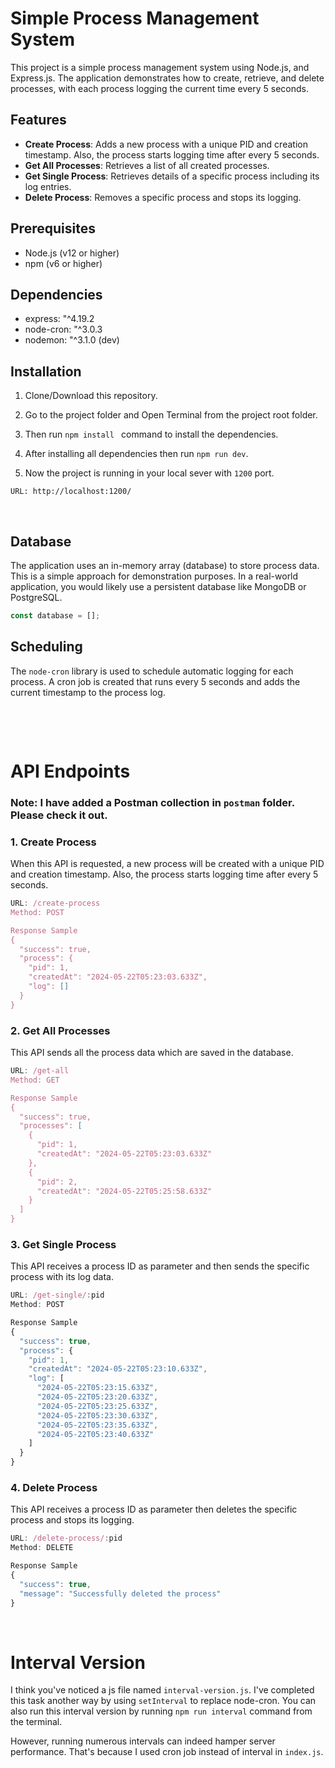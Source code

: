 # Simple Process Management System

This project is a simple process management system using Node.js, and Express.js. The application demonstrates how to create, retrieve, and delete processes, with each process logging the current time every 5 seconds.

## Features

- **Create Process**: Adds a new process with a unique PID and creation timestamp. Also, the process starts logging time after every 5 seconds.
- **Get All Processes**: Retrieves a list of all created processes.
- **Get Single Process**: Retrieves details of a specific process including its log entries.
- **Delete Process**: Removes a specific process and stops its logging.

## Prerequisites

- Node.js (v12 or higher)
- npm (v6 or higher)

## Dependencies

- express: "^4.19.2
- node-cron: "^3.0.3
- nodemon: "^3.1.0 (dev)

## Installation

1. Clone/Download this repository.

2. Go to the project folder and Open Terminal from the project root folder.

3. Then run `npm install ` command to install the dependencies.

4. After installing all dependencies then run `npm run dev`.

5. Now the project is running in your local sever with `1200` port.

```
URL: http://localhost:1200/
```

&nbsp;

## Database

The application uses an in-memory array (database) to store process data. This is a simple approach for demonstration purposes. In a real-world application, you would likely use a persistent database like MongoDB or PostgreSQL.

```javascript
const database = [];
```

## Scheduling

The `node-cron` library is used to schedule automatic logging for each process. A cron job is created that runs every 5 seconds and adds the current timestamp to the process log.

&nbsp;

&nbsp;

# API Endpoints

### Note: I have added a Postman collection in `postman` folder. Please check it out.

### 1. Create Process

When this API is requested, a new process will be created with a unique PID and creation timestamp. Also, the process starts logging time after every 5 seconds.

```javascript
URL: /create-process
Method: POST

Response Sample
{
  "success": true,
  "process": {
    "pid": 1,
    "createdAt": "2024-05-22T05:23:03.633Z",
    "log": []
  }
}
```

### 2. Get All Processes

This API sends all the process data which are saved in the database.

```javascript
URL: /get-all
Method: GET

Response Sample
{
  "success": true,
  "processes": [
    {
      "pid": 1,
      "createdAt": "2024-05-22T05:23:03.633Z"
    },
    {
      "pid": 2,
      "createdAt": "2024-05-22T05:25:58.633Z"
    }
  ]
}
```

### 3. Get Single Process

This API receives a process ID as parameter and then sends the specific process with its log data.

```javascript
URL: /get-single/:pid
Method: POST

Response Sample
{
  "success": true,
  "process": {
    "pid": 1,
    "createdAt": "2024-05-22T05:23:10.633Z",
    "log": [
      "2024-05-22T05:23:15.633Z",
      "2024-05-22T05:23:20.633Z",
      "2024-05-22T05:23:25.633Z",
      "2024-05-22T05:23:30.633Z",
      "2024-05-22T05:23:35.633Z",
      "2024-05-22T05:23:40.633Z"
    ]
  }
}
```

### 4. Delete Process

This API receives a process ID as parameter then deletes the specific process and stops its logging.

```javascript
URL: /delete-process/:pid
Method: DELETE

Response Sample
{
  "success": true,
  "message": "Successfully deleted the process"
}
```

&nbsp;

# Interval Version

I think you've noticed a js file named `interval-version.js`. I've completed this task another way by using `setInterval` to replace node-cron. You can also run this interval version by running `npm run interval` command from the terminal.

However, running numerous intervals can indeed hamper server performance. That's because I used cron job instead of interval in `index.js`.
